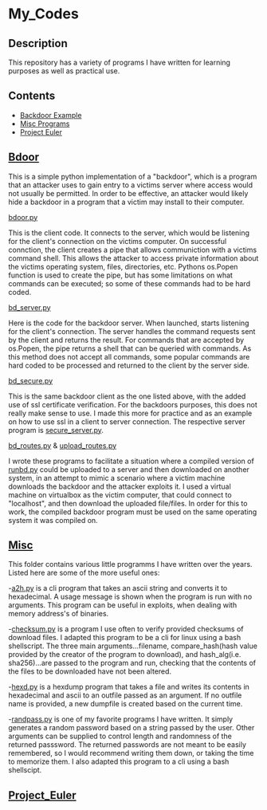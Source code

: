 # My_Codes

Description
----
This repository has a variety of programs I have written for learning purposes as well
as practical use. 

Contents
----
- [Backdoor Example](#Bdoor)
- [Misc Programs](#Misc)
- [Project Euler](#Project_Euler)


[Bdoor](bdoor/)
----
This is a simple python implementation of a "backdoor", which is a program that an attacker
uses to gain entry to a victims server where access would not usually be permitted. In order to be effective, 
an attacker would likely hide a backdoor in a program that a victim may install to their computer.

[bdoor.py](bdoor/bdoor.py)

This is the client code. It connects to the server, which would be listening for the client's connection on the 
victims computer. On successful connction, the client creates a pipe that allows communiction with a victims command
shell. This allows the attacker to access private information about the victims operating system, files, directories, etc.
Pythons os.Popen function is used to create the pipe, but has some limitations on what commands can be executed; so some
of these commands had to be hard coded.

[bd_server.py](bdoor/bd_server.py)

Here is the code for the backdoor server. When launched, starts listening for the client's connection. The server handles
the command requests sent by the client and returns the result. For commands that are accepted by os.Popen, the pipe returns a 
shell that can be queried with commands. As this method does not accept all commands, some popular commands are hard coded
to be processed and returned to the client by the server side. 

[bd_secure.py](bdoor/bd_secure.py)

This is the same backdoor client as the one listed above, with the added use of ssl certificate verification. For the backdoors
purposes, this does not really make sense to use. I made this more for practice and as an example on how to use ssl in a client
to server connection. The respective server program is [secure_server.py](bdoor/secure_server.py).

[bd_routes.py](bdoor/bd_routes.py) & [upload_routes.py](bdoor/upload_routes.py)

I wrote these programs to facilitate a situation where a compiled version of [runbd.py](bdoor/runbd.py) could be uploaded
to a server and then downloaded on another system, in an attempt to mimic a scenario where a victim machine downloads the 
backdoor and the attacker exploits it. I used a virtual machine on virtualbox as the victim computer, that could connect to
"localhost", and then download the uploaded file/files. In order for this to work, the compiled backdoor program must be used 
on the same operating system it was compiled on. 

[Misc](misc/)
----
This folder contains various little programms I have written over the years. Listed here are some of the more useful ones:

-[a2h.py](misc/a2h.py) is a cli program that takes an ascii string and converts it to hexadecimal. A usage message
is shown when the program is run with no arguments. This program can be useful in exploits, when dealing with memory
address's of binaries.
 
-[checksum.py](misc/checksum.py) is a program I use often to verify provided checksums of download files. I adapted
this program to be a cli for linux using a bash shellscript. The three main arguments...filename, compare_hash(hash value provided by
the creator of the program to download), and hash_alg(i.e. sha256)...are passed to the program and run, checking that the contents
of the files to be downloaded have not been altered.

-[hexd.py](misc/hexd.py) is a hexdump program that takes a file and writes its contents in hexadecimal and ascii to
an outfile passed as an argument. If no outfile name is provided, a new dumpfile is created based on the current time.

-[randpass.py](misc/randpass.py) is one of my favorite programs I have written. It simply generates a random password
based on a string passed by the user. Other arguments can be supplied to control length and randomness of the returned
passsword. The returned passwords are not meant to be easily remembered, so I would recommend writing them down, or taking
the time to memorize them. I also adapted this program to a cli using a bash shellscipt.

[Project_Euler](project_euler/)
----

